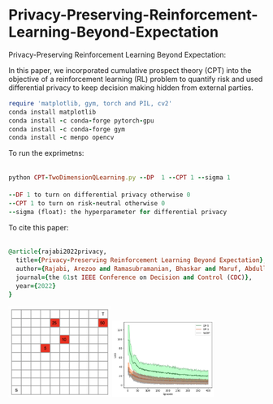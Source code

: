 # Privacy-Preserving-Reinforcement-Learning-Beyond-Expectation
Privacy-Preserving Reinforcement Learning Beyond Expectation:

In this paper, we incorporated cumulative prospect theory (CPT) into the objective of a reinforcement learning (RL) problem to quantify risk and used differential privacy to keep decision making hidden from external parties.

```ruby
require 'matplotlib, gym, torch and PIL, cv2'
conda install matplotlib
conda install -c conda-forge pytorch-gpu
conda install -c conda-forge gym
conda install -c menpo opencv
```

To run the exprimetns:

```ruby

python CPT-TwoDimensionQLearning.py --DP  1 --CPT 1 --sigma 1

--DF 1 to turn on differential privacy otherwise 0
--CPT 1 to turn on risk-neutral otherwise 0
--sigma (float): the hyperparameter for differential privacy
```

To cite this paper:

```ruby

@article{rajabi2022privacy,
  title={Privacy-Preserving Reinforcement Learning Beyond Expectation},
  author={Rajabi, Arezoo and Ramasubramanian, Bhaskar and Maruf, Abdullah Al and Poovendran, Radha},
  journal={the 61st IEEE Conference on Decision and Control (CDC)},
  year={2022}
}
```

<p float="left">
 <img src="./Env2.png" width="200">
 <img src="./LossConvergence.png" width="200">
</p>


